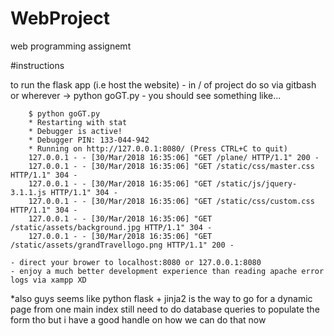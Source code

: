 # WebProject
web programming assignemt

#instructions

to run the flask app (i.e host the website)
	- in / of project do so via gitbash or wherever -> python goGT.py
	- you should see something like...

		$ python goGT.py
		* Restarting with stat
 		* Debugger is active!
 		* Debugger PIN: 133-044-942
 		* Running on http://127.0.0.1:8080/ (Press CTRL+C to quit)
		127.0.0.1 - - [30/Mar/2018 16:35:06] "GET /plane/ HTTP/1.1" 200 -
		127.0.0.1 - - [30/Mar/2018 16:35:06] "GET /static/css/master.css HTTP/1.1" 304 -
		127.0.0.1 - - [30/Mar/2018 16:35:06] "GET /static/js/jquery-3.1.1.js HTTP/1.1" 304 -
		127.0.0.1 - - [30/Mar/2018 16:35:06] "GET /static/css/custom.css HTTP/1.1" 304 -
		127.0.0.1 - - [30/Mar/2018 16:35:06] "GET /static/assets/background.jpg HTTP/1.1" 304 -
		127.0.0.1 - - [30/Mar/2018 16:35:06] "GET /static/assets/grandTravellogo.png HTTP/1.1" 200 -

	- direct your brower to localhost:8080 or 127.0.0.1:8080
	- enjoy a much better development experience than reading apache error logs via xampp XD

*also guys seems like python flask + jinja2 is the way to go for a dynamic page from one main index
still need to do database queries to populate the form tho but i have a good handle on how we can do that now
